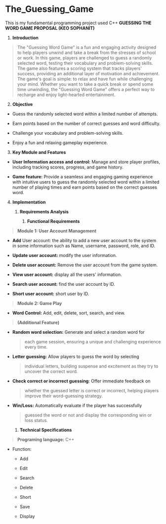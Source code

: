 # The_Guessing_Game
This is my fundamental programming project used C++ 
**GUESSING THE WORD GAME PROPOSAL (KEO SOPHANIT)**

1.  **Introduction**

> The \"Guessing Word Game\" is a fun and engaging activity designed to
> help players unwind and take a break from the stresses of school or
> work. In this game, players are challenged to guess a randomly
> selected word, testing their vocabulary and problem-solving skills.
> The game also features a scoring system that tracks players\' success,
> providing an additional layer of motivation and achievement. The
> game\'s goal is simple: to relax and have fun while challenging your
> mind. Whether you want to take a quick break or spend some time
> unwinding, the \"Guessing Word Game\" offers a perfect way to recharge
> and enjoy light-hearted entertainment.

2.  **Objective**

-   Guess the randomly selected word within a limited number of
    attempts.

-   Earn points based on the number of correct guesses and word
    difficulty.

-   Challenge your vocabulary and problem-solving skills.

-   Enjoy a fun and relaxing gameplay experience.

3.  **Key Module and Features**

-   **User Information access and control:** Manage and store player
    profiles, including tracking scores, progress, and game history.


-   **Game feature:** Provide a seamless and engaging gaming experience
    with intuitive users to guess the randomly selected word within a
    limited number of playing times and earn points based on the correct
    guesses word.

4.  **Implementation**

    1.  **Requirements Analysis**

        1.  **Functional Requirements**

> **Module 1: User Account Management**

-   **Add** User account: the ability to add a new user account to the
    system in some information such as Name, username, password, role,
    and ID.

-   **Update user account:** modify the user information.

-   **Delete user account:** Remove the user account from the game
    system.

-   **View user account:** display all the users\' information.

-   **Search user account:** find the user account by ID.

-   **Short user account:** short user by ID.

> **Module 2: Game Play**

-   **Word Control:** Add, edit, delete, sort, search, and view.

> **(Additional Feature)**

-   **Random word selection:** Generate and select a random word for
    > each game session, ensuring a unique and challenging experience
    > every time.

-   **Letter guessing:** Allow players to guess the word by selecting
    > individual letters, building suspense and excitement as they try
    > to uncover the correct word.

-   **Check correct or incorrect guessing**: Offer immediate feedback on
    > whether the guessed letter is correct or incorrect, helping
    > players improve their word-guessing strategy.

-   **Win/Loss:** Automatically evaluate if the player has successfully
    > guessed the word or not and display the corresponding win or loss
    > status.

    1.  **Technical Specifications**

> **Programing language:** C++

-   Function:

    -   Add

    -   Edit

    -   Search

    -   Delete

    -   Short

    -   Save

    -   Display



